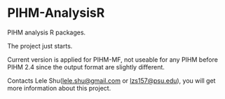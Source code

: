 # PIHM-AnalysisR
PIHM analysis R packages.

The project just starts. 

Current version is applied for PIHM-MF, not useable for any PIHM before PIHM 2.4 since the output format are slightly different.

Contacts Lele Shu(lele.shu@gmail.com or lzs157@psu.edu), you will get more information about this project.
